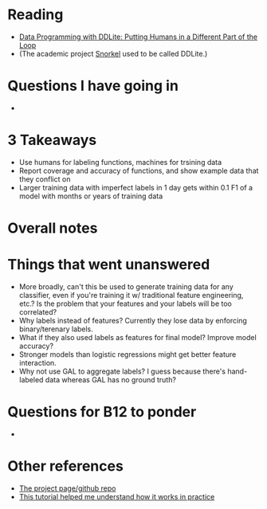 # Reading
* [Data Programming with DDLite: Putting Humans in a Different Part of the Loop](http://cs.stanford.edu/people/chrismre/papers/DDL_HILDA_2016.pdf)
* (The academic project [Snorkel](https://hazyresearch.github.io/snorkel/) used to be called DDLite.)

# Questions I have going in
*

# 3 Takeaways
* Use humans for labeling functions, machines for trsining data
* Report coverage and accuracy of functions, and show example data that they conflict on
* Larger training data with imperfect labels in 1 day gets within 0.1 F1 of a model with months or years of training data


# Overall notes


# Things that went unanswered
* More broadly, can't this be used to generate training data for any classifier, even if you're training it w/ traditional feature engineering, etc.? Is the problem that your features and your labels will be too correlated?
* Why labels instead of features? Currently they lose data by enforcing binary/terenary labels.
* What if they also used labels as features for final model? Improve model accuracy?
* Stronger models than logistic regressions might get better feature interaction.
* Why not use GAL to aggregate labels? I guess because there's hand-labeled data whereas GAL has no ground truth?


# Questions for B12 to ponder
* 

# Other references
* [The project page/github repo](https://hazyresearch.github.io/snorkel/)
* [This tutorial helped me understand how it works in practice](https://github.com/HazyResearch/snorkel/tree/master/tutorials/intro)

